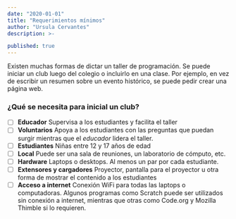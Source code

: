 ```yaml
---
date: "2020-01-01"
title: "Requerimientos mínimos"
author: "Ursula Cervantes"
description: >-

published: true
---
```


Existen muchas formas de dictar un taller de programación. Se puede iniciar un
club luego del colegio o incluirlo en una clase. Por ejemplo, en vez de escribir
un resumen sobre un evento histórico, se puede pedir crear una página web.

### ¿Qué se necesita para inicial un club?

- [ ] **Educador** Supervisa a los estudiantes y facilita el taller
- [ ] **Voluntarios** Apoya a los estudiantes con las preguntas que puedan surgir
mientras que el *educador* lidera el taller.
- [ ] **Estudiantes** Niñas entre 12 y 17 años de edad
- [ ] **Local** Puede ser una sala de reuniones, un laboratorio de cómputo, etc.
- [ ] **Hardware** Laptops o desktops. Al menos un par por cada estudiante.
- [ ] **Extensores y cargadores** Proyector, pantalla para el proyector u otra
forma de mostrar el contenido a los estudiantes
- [ ] **Acceso a internet** Conexión WiFi para todas las laptops o computadoras.
Algunos programas como Scratch puede ser utilizados sin conexión a internet, mientras
que otras como Code.org y Mozilla Thimble si lo requieren.
